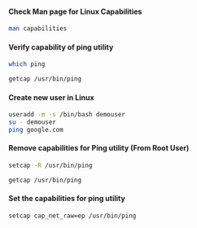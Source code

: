 
#### Check Man page for Linux Capabilities
```sh
man capabilities
```
#### Verify capability of ping utility
```sh
which ping

getcap /usr/bin/ping
```
#### Create new user in Linux

```sh
useradd -m -s /bin/bash demouser
su - demouser
ping google.com
```

#### Remove capabilities for Ping utility (From Root User)
```sh
setcap -R /usr/bin/ping

getcap /usr/bin/ping
```
#### Set the capabilities for ping utility 
```sh
setcap cap_net_raw=ep /usr/bin/ping
```